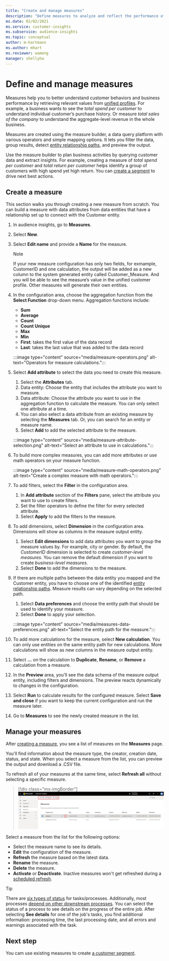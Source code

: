 ```yaml
---
title: "Create and manage measures"
description: "Define measures to analyze and reflect the performance of your business."
ms.date: 02/02/2021
ms.service: customer-insights
ms.subservice: audience-insights
ms.topic: conceptual
author: m-hartmann
ms.author: mhart
ms.reviewer: wameng
manager: shellyha
---
```


# Define and manage measures

Measures help you to better understand customer behaviors and business performance by retrieving relevant values from [unified profiles](data-unification.md). For example, a business wants to see the *total spend per customer* to understand individual customer’s purchase history. Or measure *total sales of the company* to understand the aggregate-level revenue in the whole business.  

Measures are created using the measure builder, a data query platform with various operators and simple mapping options. It lets you filter the data, group results, detect [entity relationship paths](relationships.md), and preview the output.

Use the measure builder to plan business activities by querying customer data and extract insights. For example, creating a measure of *total spend per customer* and *total return per customer* helps identify a group of customers with high spend yet high return. You can [create a segment](segments.md) to drive next best actions. 

## Create a measure

This section walks you through creating a new measure from scratch. You can build a measure with data attributes from data entities that have a relationship set up to connect with the Customer entity. 

1. In audience insights, go to **Measures**.

1. Select **New**.

1. Select **Edit name** and provide a **Name** for the measure. 
   > [!NOTE]
   > If your new measure configuration has only two fields, for exmample, CustomerID and one calculation, the output will be added as a new column to the system generated entity called Customer_Measure. And you will be able to see the measure’s value in the unified customer profile. Other measures will generate their own entities.

1. In the configuration area, choose the aggregation function from the **Select Function** drop-down menu. Aggregation functions include: 
   - **Sum**
   - **Average**
   - **Count**
   - **Count Unique**
   - **Max**
   - **Min**
   - **First**: takes the first value of the data record
   - **Last**: takes the last value that was added to the data record

   :::image type="content" source="media/measure-operators.png" alt-text="Operators for measure calculations.":::

1. Select **Add attribute** to select the data you need to create this measure.
   
   1. Select the **Attributes** tab. 
   1. Data entity: Choose the entity that includes the attribute you want to measure. 
   1. Data attribute: Choose the attribute you want to use in the aggregation function to calculate the measure. You can only select one attribute at a time.
   1. You can also select a data attribute from an existing measure by selecting the **Measures** tab. Or, you can search for an entity or measure name. 
   1. Select **Add** to add the selected attribute to the measure.

   :::image type="content" source="media/measure-attribute-selection.png" alt-text="Select an attribute to use in calculations.":::

1. To build more complex measures, you can add more attributes or use math operators on your measure function.

   :::image type="content" source="media/measure-math-operators.png" alt-text="Create a complex measure with math operators.":::

1. To add filters, select the **Filter** in the configuration area. 
  
   1. In **Add attribute** section of the **Filters** pane, select the attribute you want to use to create filters.
   1. Set the filter operators to define the filter for every selected attribute.
   1. Select **Apply** to add the filters to the measure.

1. To add dimensions, select **Dimension** in the configuration area. Dimensions will show as columns in the measure output entity.
   1. Select **Edit dimensions** to add data attributes you want to group the measure values by. For example, city or gender. By default, the *CustomerID* dimension is selected to create *customer-level measures*. You can remove the default dimension if you want to create *business-level measures*.
   1. Select **Done** to add the dimensions to the measure.

1. If there are multiple paths between the data entity you mapped and the Customer entity, you have to choose one of the identified [entity relationship paths](relationships.md). Measure results can vary depending on the selected path.
   1. Select **Data preferences** and choose the entity path that should be used to identify your measure.
   1. Select **Done** to apply your selection. 

   :::image type="content" source="media/measures-data-preferences.png" alt-text="Select the entity path for the measure.":::

1. To add more calculations for the measure, select **New calculation**. You can only use entities on the same entity path for new calculations. More calculations will show as new columns in the measure output entity.

1. Select **...** on the calculation to **Duplicate**, **Rename**, or **Remove** a calculation from a measure.

1. In the **Preview** area, you'll see the data schema of the measure output entity, including filters and dimensions. The preview reacts dynamically to changes in the configuration.

1. Select **Run** to calculate results for the configured measure. Select **Save and close** if you want to keep the current configuration and run the measure later.

1. Go to **Measures** to see the newly created measure in the list.

## Manage your measures

After [creating a measure](#create-a-measure), you see a list of measures on the **Measures** page.

You'll find information about the measure type, the creator, creation date, status, and state. When you select a measure from the list, you can preview the output and download a .CSV file.

To refresh all of your measures at the same time, select **Refresh all** without selecting a specific measure.

> [!div class="mx-imgBorder"]
> ![Actions to manage single measures](media/measure-actions.png "Actions to manage single measures")

Select a measure from the list for the following options:

- Select the measure name to see its details.
- **Edit** the configuration of the measure.
- **Refresh** the measure based on the latest data.
- **Rename** the measure.
- **Delete** the measure.
- **Activate** or **Deactivate**. Inactive measures won't get refreshed during a [scheduled refresh](system.md#schedule-tab).

> [!TIP]
> There are [six types of status](system.md#status-types) for tasks/processes. Additionally, most processes [depend on other downstream processes](system.md#refresh-policies). You can select the status of a process to see details on the progress of the entire job. After selecting **See details** for one of the job's tasks, you find additional information: processing time, the last processing date, and all errors and warnings associated with the task.

## Next step

You cam use existing measures to create [a customer segment](segments.md).
